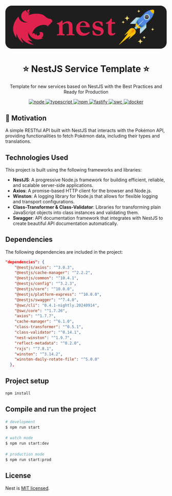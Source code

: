 <p align="center">
  <a href="http://nestjs.com/" target="blank">
    <img src="images/nestjs.png" width="512" alt="Nest Logo" />
  </a>
</p>

<h1 align="center">⭐ NestJS Service Template ⭐</h1>

<p align="center">
  Template for new services based on NestJS with the Best Practices and Ready for Production
</p>

<p align="center">
  <a href="https://nodejs.org/docs/latest-v20.x/api/index.html">
    <img src="https://img.shields.io/badge/node-20.x-green.svg" alt="node"/>
  </a>
  <a href="https://www.typescriptlang.org/">
    <img src="https://img.shields.io/badge/typescript-5.x-blue.svg" alt="typescript"/>
  </a>
  <a href="https://docs.nestjs.com/v10/">
    <img src="https://img.shields.io/badge/npm-10.x-red.svg" alt="npm"/>
  </a>
  <a href="https://expressjs.com/">
    <img src="https://img.shields.io/badge/Web_Framework-Express⚡-black.svg" alt="fastify"/>
  </a>
  <a href="https://swc.rs/">
    <img src="https://img.shields.io/badge/Compiler-SWC_-orange.svg" alt="swc"/>
  </a>
  <a href="https://www.docker.com/">
    <img src="https://img.shields.io/badge/Dockerized 🐳_-blue.svg" alt="docker"/>
  </a>
</p>

## 👀 Motivation

A simple RESTful API built with NestJS that interacts with the Pokémon API, providing functionalities to fetch Pokémon data, including their types and translations.

## Technologies Used

This project is built using the following frameworks and libraries:

- **NestJS**: A progressive Node.js framework for building efficient, reliable, and scalable server-side applications.
- **Axios**: A promise-based HTTP client for the browser and Node.js.
- **Winston**: A logging library for Node.js that allows for flexible logging and transport configurations.
- **Class-Transformer & Class-Validator**: Libraries for transforming plain JavaScript objects into class instances and validating them.
- **Swagger**: API documentation framework that integrates with NestJS to create beautiful API documentation automatically.

## Dependencies

The following dependencies are included in the project:

```json
"dependencies": {
    "@nestjs/axios": "^3.0.3",
    "@nestjs/cache-manager": "^2.2.2",
    "@nestjs/common": "^10.4.1",
    "@nestjs/config": "^3.2.3",
    "@nestjs/core": "^10.0.0",
    "@nestjs/platform-express": "^10.0.0",
    "@nestjs/swagger": "^7.4.0",
    "@swc/cli": "0.4.1-nightly.20240914",
    "@swc/core": "^1.7.26",
    "axios": "^1.7.7",
    "cache-manager": "^6.1.0",
    "class-transformer": "^0.5.1",
    "class-validator": "^0.14.1",
    "nest-winston": "^1.9.7",
    "reflect-metadata": "^0.2.0",
    "rxjs": "^7.8.1",
    "winston": "^3.14.2",
    "winston-daily-rotate-file": "^5.0.0"
  },
```

## Project setup

```bash
npm install
```

## Compile and run the project

```bash
# development
$ npm run start

# watch mode
$ npm run start:dev

# production mode
$ npm run start:prod
```

## License

Nest is [MIT licensed](https://github.com/nestjs/nest/blob/master/LICENSE).
